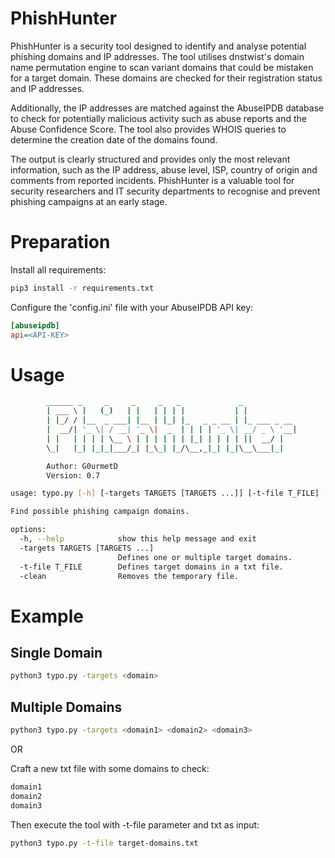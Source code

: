 # PhishHunter
PhishHunter is a security tool designed to identify and analyse potential phishing domains and IP addresses. The tool utilises dnstwist's domain name permutation engine to scan variant domains that could be mistaken for a target domain. These domains are checked for their registration status and IP addresses.

Additionally, the IP addresses are matched against the AbuseIPDB database to check for potentially malicious activity such as abuse reports and the Abuse Confidence Score. The tool also provides WHOIS queries to determine the creation date of the domains found.

The output is clearly structured and provides only the most relevant information, such as the IP address, abuse level, ISP, country of origin and comments from reported incidents. PhishHunter is a valuable tool for security researchers and IT security departments to recognise and prevent phishing campaigns at an early stage.

# Preparation
Install all requirements:
```bash
pip3 install -r requirements.txt
```

Configure the 'config.ini' file with your AbuseIPDB API key:
```ini
[abuseipdb]
api=<API-KEY>
```

# Usage
```bash
        ______ _     _     _     _   _             _
        | ___ \ |   (_)   | |   | | | |           | |
        | |_/ / |__  _ ___| |__ | |_| |_   _ _ __ | |_ ___ _ __
        |  __/| '_ \| / __| '_ \|  _  | | | | '_ \| __/ _ \ '__|
        | |   | | | | \__ \ | | | | | | |_| | | | | ||  __/ |
        \_|   |_| |_|_|___/_| |_\_| |_/\__,_|_| |_|\__\___|_|

        Author: G0urmetD
        Version: 0.7

usage: typo.py [-h] [-targets TARGETS [TARGETS ...]] [-t-file T_FILE] [-clean]

Find possible phishing campaign domains.

options:
  -h, --help            show this help message and exit
  -targets TARGETS [TARGETS ...]
                        Defines one or multiple target domains.
  -t-file T_FILE        Defines target domains in a txt file.
  -clean                Removes the temporary file.
```

# Example
## Single Domain
```bash
python3 typo.py -targets <domain>
```

## Multiple Domains
```bash
python3 typo.py -targets <domain1> <domain2> <domain3>
```
OR

Craft a new txt file with some domains to check:
```bash
domain1
domain2
domain3
```

Then execute the tool with -t-file parameter and txt as input:
```bash
python3 typo.py -t-file target-domains.txt
```

